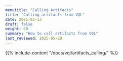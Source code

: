 ```yaml
---
menutitle: "Calling Artifacts"
title: "Calling artifacts from VQL"
date: 2025-05-13
draft: false
weight: 60
summary: "How to call artifacts from VQL"
last_reviewed: 2025-05-28
---
```


{{% include-content "/docs/vql/artifacts_calling/" %}}


